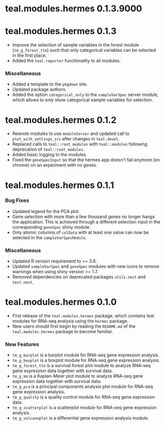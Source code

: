 # teal.modules.hermes 0.1.3.9000

# teal.modules.hermes 0.1.3

- Improve the selection of sample variables in the forest module (`tm_g_forest_tte`) such that only categorical variables can be selected in the first place.
- Added the `teal.reporter` functionality to all modules.

### Miscellaneous

- Added a template to the `pkgdown` site.
- Updated package authors.
- Added the option `categorical_only` to the `sampleVarSpec` server module, which allows to only show categorical sample variables for selection.

# teal.modules.hermes 0.1.2

- Rewrote modules to use `moduleServer` and updated call to `plot_with_settings_srv` after changes in `teal.devel`.
- Replaced calls to `teal::root_modules` with `teal::modules` following deprecation of `teal::root_modules`.
- Added basic logging to the modules.
- Fixed the `geneSpecInput` so that the hermes app doesn't fail anymore (on chrome) on an experiment with no genes.

# teal.modules.hermes 0.1.1

### Bug Fixes

- Updated legend for the PCA plot.
- Gene selection with more than a few thousand genes no longer hangs the application. This is achieved through a different selection input in the corresponding `geneSpec` shiny module.
- Only atomic columns of `colData` with at least one value can now be selected in the `sampleVarSpecModule`.

### Miscellaneous

- Updated R version requirement to >= 3.6.
- Updated `sampleVarSpec` and `geneSpec` modules with new icons to remove warnings when using shiny version >= 1.7.
- Removed dependencies on deprecated packages `utils.nest` and `test.nest`.

# teal.modules.hermes 0.1.0

- First release of the `teal.modules.hermes` package, which contains teal modules for RNA-seq analysis using the `hermes` package.
- New users should first begin by reading the `README.md` of the `teal.modules.hermes` package to become familiar.

### New Features

- `tm_g_barplot` is a barplot module for RNA-seq gene expression analysis.
- `tm_g_boxplot` is a boxplot module for RNA-seq gene expression analysis.
- `tm_g_forest_tte` is a survival forest plot module to analyze RNA-seq gene expression data together with survival data.
- `tm_g_km` is a Kaplan-Meier plot module to analyze RNA-seq gene expression data together with survival data.
- `tm_g_pca` is a principal components analysis plot module for RNA-seq gene expression analysis.
- `tm_g_quality` is a quality control module for RNA-seq gene expression data.
- `tm_g_scatterplot` is a scatterplot module for RNA-seq gene expression analysis.
- `tm_g_volcanoplot` is a differential gene expression analysis module.
